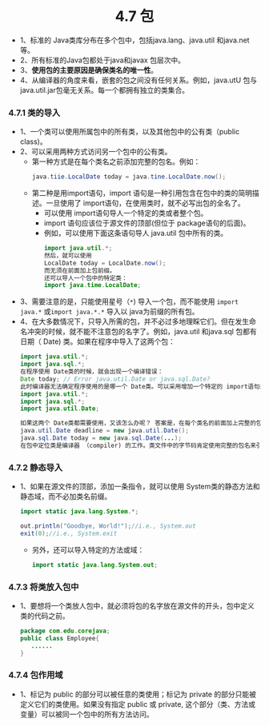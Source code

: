 <div align=center><h1>4.7 包</h1></div>

* 1、标准的 Java类库分布在多个包中，包括java.lang、java.util 和java.net 等。
* 2、所有标准的Java包都处于java和javax 包层次中。
* 3、**使用包的主要原因是确保类名的唯一性**。
* 4、从编译器的角度来看，嵌套的包之间没有任何关系。例如，java.utU 包与java.util.jar包毫无关系。每一个都拥有独立的类集合。

### 4.7.1 类的导入

* 1、一个类可以使用所属包中的所有类，以及其他包中的公有类（public class)。
* 2、可以采用两种方式访问另一个包中的公有类。
	* 第一种方式是在每个类名之前添加完整的包名。例如：
	  ```java
	  java.tiie.LocalDate today = java.tine.LocalDate.now();
	  ```
	* 第二种是用import语句，import 语句是一种引用包含在包中的类的简明描述。一旦使用了 import语句，在使用类时，就不必写出包的全名了。
		* 可以使用 import语句导人一个特定的类或者整个包。
		* import 语句应该位于源文件的顶部(但位于 package语句的后面)。
		* 例如，可以使用下面这条语句导人 java.util 包中所有的类。
		  ```java 
		  import java.util.*;
		  然后，就可以使用
		  LocalDate today = LocalDate.now();
		  而无须在前面加上包前缀。
		  还可以导人一个包中的特定类：
		  import java.time.LocalDate;
		  ```
* 3、需要注意的是，只能使用星号（`*`) 导入一个包，而不能使用 `import java.*` 或`import java.*.*` 导入以 java为前缀的所有包。
* 4、在大多数情况下，只导入所需的包，并不必过多地理睬它们。但在发生命名冲突的时候，就不能不注意包的名字了。例如，java.util 和java.sql 包都有日期（ Date) 类。如果在程序中导入了这两个包：
  ```java
  import java.util.*;
  import java.sql.*;
  在程序使用 Date类的时候，就会出现一个编译错误：
  Date today; // Error java.util.Date or java.sql.Date?
  此时编译器无法确定程序使用的是哪一个 Date类。可以采用增加一个特定的 import语句来解决这个问题：
  import java.util.*;
  import java.sql.*;
  import java.util.Date;
  
  如果这两个 Date类都需要使用，又该怎么办呢？ 答案是，在每个类名的前面加上完整的包名。
  java.util.Date deadline = new java.util.Date();
  java.sql.Date today = new java.sql.Date(...);
  在包中定位类是编译器 （compiler) 的工作。类文件中的字节码肯定使用完整的包名来引用其他类。
  ```

### 4.7.2 静态导入

* 1、如果在源文件的顶部，添加一条指令，就可以使用 System类的静态方法和静态域，而不必加类名前缀。
  ```java
  import static java.lang.System.*;
  
  out.println("Goodbye, World!");//i.e., System.out
  exit(0);//i.e., System.exit
  ```
	* 另外，还可以导入特定的方法或域：
	  ```java
	  import static java.lang.System.out;
	  ```

### 4.7.3 将类放入包中

* 1、要想将一个类放人包中，就必须将包的名字放在源文件的开头，包中定义类的代码之前。
  ```java
  package com.edu.corejava;
  public class Employee{
     ......
  }
  ``` 

### 4.7.4 包作用域

* 1、标记为 public 的部分可以被任意的类使用；标记为 private 的部分只能被定义它们的类使用。如果没有指定 public 或 private, 这个部分（类、方法或变量）可以被同一个包中的所有方法访问。




